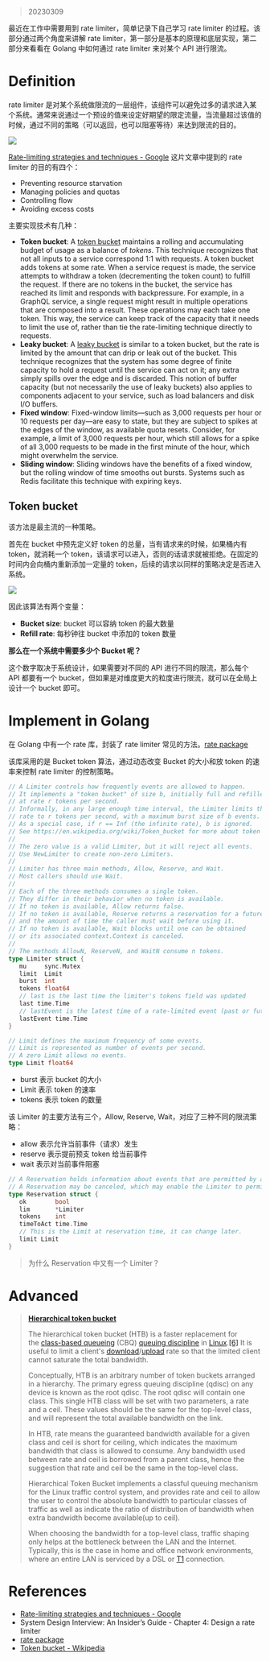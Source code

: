 > 20230309

最近在工作中需要用到 rate limiter，简单记录下自己学习 rate limiter 的过程。该部分通过两个角度来讲解 rate limiter，第一部分是基本的原理和底层实现，第二部分来看看在 Golang 中如何通过 rate limiter 来对某个 API 进行限流。

# Definition

rate limiter 是对某个系统做限流的一层组件，该组件可以避免过多的请求进入某个系统。通常来说通过一个预设的值来设定好期望的限定流量，当流量超过该值的时候，通过不同的策略（可以返回，也可以阻塞等待）来达到限流的目的。

![](Pasted%20image%2020230309234621.png)

[Rate-limiting strategies and techniques - Google](https://cloud.google.com/architecture/rate-limiting-strategies-techniques) 这片文章中提到的 rate limiter 的目的有四个：
- Preventing resource starvation
- Managing policies and quotas
- Controlling flow
- Avoiding excess costs

主要实现技术有几种：
-   **Token bucket**: A [token bucket](https://wikipedia.org/wiki/Token_bucket) maintains a rolling and accumulating budget of usage as a balance of _tokens_. This technique recognizes that not all inputs to a service correspond 1:1 with requests. A token bucket adds tokens at some rate. When a service request is made, the service attempts to withdraw a token (decrementing the token count) to fulfill the request. If there are no tokens in the bucket, the service has reached its limit and responds with backpressure. For example, in a GraphQL service, a single request might result in multiple operations that are composed into a result. These operations may each take one token. This way, the service can keep track of the capacity that it needs to limit the use of, rather than tie the rate-limiting technique directly to requests.
-   **Leaky bucket**: A [leaky bucket](https://wikipedia.org/wiki/Leaky_bucket) is similar to a token bucket, but the rate is limited by the amount that can drip or leak out of the bucket. This technique recognizes that the system has some degree of finite capacity to hold a request until the service can act on it; any extra simply spills over the edge and is discarded. This notion of buffer capacity (but not necessarily the use of leaky buckets) also applies to components adjacent to your service, such as load balancers and disk I/O buffers.
-   **Fixed window**: Fixed-window limits—such as 3,000 requests per hour or 10 requests per day—are easy to state, but they are subject to spikes at the edges of the window, as available quota resets. Consider, for example, a limit of 3,000 requests per hour, which still allows for a spike of all 3,000 requests to be made in the first minute of the hour, which might overwhelm the service.
-   **Sliding window**: Sliding windows have the benefits of a fixed window, but the rolling window of time smooths out bursts. Systems such as Redis facilitate this technique with expiring keys.

## Token bucket

该方法是最主流的一种策略。

首先在 bucket 中预先定义好 token 的总量，当有请求来的时候，如果桶内有 token，就消耗一个 token，该请求可以进入，否则的话请求就被拒绝。在固定的时间内会向桶内重新添加一定量的 token，后续的请求以同样的策略决定是否进入系统。

![](Pasted%20image%2020230310004840.png)

因此该算法有两个变量：
- **Bucket size**: bucket 可以容纳 token 的最大数量
- **Refill rate**: 每秒钟往 bucket 中添加的 token 数量

**那么在一个系统中需要多少个 Bucket 呢？**

这个数字取决于系统设计，如果需要对不同的 API 进行不同的限流，那么每个 API 都要有一个 bucket，但如果是对维度更大的粒度进行限流，就可以在全局上设计一个 bucket 即可。

# Implement in Golang

在 Golang 中有一个 rate 库，封装了 rate limiter 常见的方法。[rate package](https://pkg.go.dev/golang.org/x/time/rate)

该库采用的是 Bucket token 算法，通过动态改变 Bucket 的大小和放 token 的速率来控制 rate limiter 的控制策略。

```Go
// A Limiter controls how frequently events are allowed to happen.  
// It implements a "token bucket" of size b, initially full and refilled  
// at rate r tokens per second.  
// Informally, in any large enough time interval, the Limiter limits the  
// rate to r tokens per second, with a maximum burst size of b events.  
// As a special case, if r == Inf (the infinite rate), b is ignored.  
// See https://en.wikipedia.org/wiki/Token_bucket for more about token buckets.  
//  
// The zero value is a valid Limiter, but it will reject all events.  
// Use NewLimiter to create non-zero Limiters.  
//  
// Limiter has three main methods, Allow, Reserve, and Wait.  
// Most callers should use Wait.  
//  
// Each of the three methods consumes a single token.  
// They differ in their behavior when no token is available.  
// If no token is available, Allow returns false.  
// If no token is available, Reserve returns a reservation for a future token  
// and the amount of time the caller must wait before using it.  
// If no token is available, Wait blocks until one can be obtained  
// or its associated context.Context is canceled.  
//  
// The methods AllowN, ReserveN, and WaitN consume n tokens.  
type Limiter struct {  
   mu     sync.Mutex  
   limit  Limit  
   burst  int  
   tokens float64  
   // last is the last time the limiter's tokens field was updated  
   last time.Time  
   // lastEvent is the latest time of a rate-limited event (past or future)  
   lastEvent time.Time  
}

// Limit defines the maximum frequency of some events.  
// Limit is represented as number of events per second.  
// A zero Limit allows no events.  
type Limit float64
```

- burst 表示 bucket 的大小 
- Limit 表示 token 的速率
- tokens 表示 token 的数量

该 Limiter 的主要方法有三个，Allow, Reserve, Wait，对应了三种不同的限流策略：
- allow 表示允许当前事件（请求）发生
- reserve 表示提前预支 token 给当前事件
- wait 表示对当前事件阻塞

```go
// A Reservation holds information about events that are permitted by a Limiter to happen after a delay.  
// A Reservation may be canceled, which may enable the Limiter to permit additional events.  
type Reservation struct {  
   ok        bool  
   lim       *Limiter  
   tokens    int  
   timeToAct time.Time  
   // This is the Limit at reservation time, it can change later.  
   limit Limit  
}
```

> 为什么 Reservation 中又有一个 Limiter？


# Advanced

> [**Hierarchical token bucket**](https://en.wikipedia.org/wiki/Token_bucket#Hierarchical_token_bucket)
> 
> The hierarchical token bucket (HTB) is a faster replacement for the [class-based queueing](https://en.wikipedia.org/wiki/Class-based_queueing "Class-based queueing") (CBQ) [queuing discipline](https://en.wikipedia.org/wiki/Queuing_discipline "Queuing discipline") in [Linux](https://en.wikipedia.org/wiki/Linux "Linux").[[6]](https://en.wikipedia.org/wiki/Token_bucket#cite_note-Linux_HTB-6) It is useful to limit a client's [download](https://en.wikipedia.org/wiki/Download "Download")/[upload](https://en.wikipedia.org/wiki/Upload "Upload") rate so that the limited client cannot saturate the total bandwidth.
> 
> Conceptually, HTB is an arbitrary number of token buckets arranged in a hierarchy. The primary egress queuing discipline (qdisc) on any device is known as the root qdisc. The root qdisc will contain one class. This single HTB class will be set with two parameters, a rate and a ceil. These values should be the same for the top-level class, and will represent the total available bandwidth on the link.
> 
> In HTB, rate means the guaranteed bandwidth available for a given class and ceil is short for ceiling, which indicates the maximum bandwidth that class is allowed to consume. Any bandwidth used between rate and ceil is borrowed from a parent class, hence the suggestion that rate and ceil be the same in the top-level class.
> 
> Hierarchical Token Bucket implements a classful queuing mechanism for the Linux traffic control system, and provides rate and ceil to allow the user to control the absolute bandwidth to particular classes of traffic as well as indicate the ratio of distribution of bandwidth when extra bandwidth become available(up to ceil).
> 
> When choosing the bandwidth for a top-level class, traffic shaping only helps at the bottleneck between the LAN and the Internet. Typically, this is the case in home and office network environments, where an entire LAN is serviced by a DSL or [T1](https://en.wikipedia.org/wiki/T-carrier#Transmission_System_1 "T-carrier") connection.


# References

- [Rate-limiting strategies and techniques - Google](https://cloud.google.com/architecture/rate-limiting-strategies-techniques)
- System Design Interview: An Insider’s Guide - Chapter 4: Design a rate limiter
- [rate package](https://pkg.go.dev/golang.org/x/time/rate)
- [Token bucket - Wikipedia](https://en.wikipedia.org/wiki/Token_bucket#Hierarchical_token_bucket)